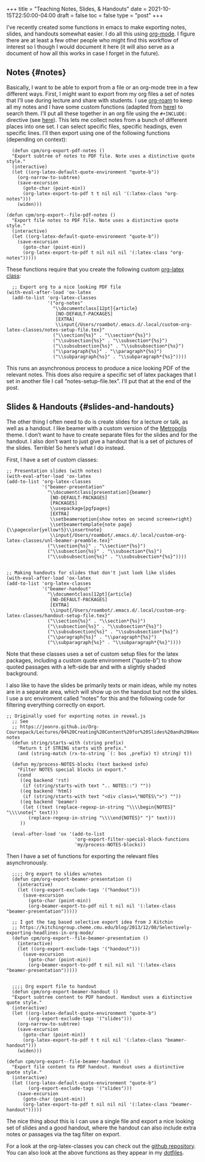 +++
title = "Teaching Notes, Slides, & Handouts"
date = 2021-10-15T22:50:00-04:00
draft = false
toc = false
type = "post"
+++

I&rsquo;ve recently created some functions in emacs to make exporting notes, slides, and
handouts somewhat easier. I do all this using [org-mode](https://orgmode.org). I figure there are at least a
few other people who might find this workflow of interest so I though I would
document it here (it will also serve as a document of how all this works in case I
forget in the future).


## Notes {#notes}

Basically, I want to be able to export from a file or an org-mode tree in a few
different ways. First, I might want to export from my org files a set of notes that
I&rsquo;ll use during lecture and share with students. I use [org-roam](https://github.com/org-roam/org-roam) to keep all my notes
and I have some custom functions (adapted from [here](https://github.com/minad/consult/wiki/hrm-notes)) to search them. I&rsquo;ll put all
these together in an org file using the `#+INCLUDE:` directive (see [here](https://orgmode.org/manual/Include-Files.html)). This lets me
collect notes from a bunch of different places into one set. I can select specific
files, specific headings, even specific lines. I&rsquo;ll then export using one of the
following functions (depending on context):

```emacs-lisp
  (defun cpm/org-export-pdf-notes ()
  "Export subtree of notes to PDF file. Note uses a distinctive quote style."
  (interactive)
  (let ((org-latex-default-quote-environment "quote-b"))
    (org-narrow-to-subtree)
    (save-excursion
      (goto-char (point-min))
      (org-latex-export-to-pdf t t nil nil '(:latex-class "org-notes")))
    (widen)))

(defun cpm/org-export--file-pdf-notes ()
  "Export file notes to PDF file. Note uses a distinctive quote style."
  (interactive)
  (let ((org-latex-default-quote-environment "quote-b"))
    (save-excursion
      (goto-char (point-min))
      (org-latex-export-to-pdf t nil nil nil '(:latex-class "org-notes")))))
```

These functions require that you create the following custom [org-latex class](http://doc.endlessparentheses.com/Var/org-latex-classes.html):

```emacs-lisp
  ;; Export org to a nice looking PDF file
(with-eval-after-load 'ox-latex
  (add-to-list 'org-latex-classes
               '("org-notes"
                 "\\documentclass[12pt]{article}
                  [NO-DEFAULT-PACKAGES]
                  [EXTRA]
                  \\input{/Users/roambot/.emacs.d/.local/custom-org-latex-classes/notes-setup-file.tex}"
                 ("\\section{%s}" . "\\section*{%s}")
                 ("\\subsection{%s}" . "\\subsection*{%s}")
                 ("\\subsubsection{%s}" . "\\subsubsection*{%s}")
                 ("\\paragraph{%s}" . "\\paragraph*{%s}")
                 ("\\subparagraph{%s}" . "\\subparagraph*{%s}"))))
```

This runs an asynchronous process to produce a nice looking PDF of the relevant
notes. This does also require a specific set of latex packages that I set in another
file I call &ldquo;notes-setup-file.tex&rdquo;. I&rsquo;ll put that at the end of the post.


## Slides & Handouts {#slides-and-handouts}

The other thing I often need to do is create slides for a lecture or talk, as well as
a handout. I like beamer with a custom version of the [Metropolis](https://github.com/matze/mtheme) theme. I don&rsquo;t want
to have to create separate files for the slides and for the handout. I also don&rsquo;t
want to just give a handout that is a set of pictures of the slides. Terrible! So
here&rsquo;s what I do instead.

First, I have a set of custom classes:

```emacs-lisp
;; Presentation slides (with notes)
(with-eval-after-load 'ox-latex
(add-to-list 'org-latex-classes
             '("beamer-presentation"
               "\\documentclass[presentation]{beamer}
                [NO-DEFAULT-PACKAGES]
                [PACKAGES]
                \\usepackage{pgfpages}
                [EXTRA]
                \\setbeameroption{show notes on second screen=right}
                \\setbeamertemplate{note page}{\\pagecolor{yellow!5}\\insertnote}
                \\input{/Users/roambot/.emacs.d/.local/custom-org-latex-classes/unl-beamer-preamble.tex}"
               ("\\section{%s}" . "\\section*{%s}")
               ("\\subsection{%s}" . "\\subsection*{%s}")
               ("\\subsubsection{%s}" . "\\subsubsection*{%s}"))))


;; Making handouts for slides that don't just look like slides
(with-eval-after-load 'ox-latex
(add-to-list 'org-latex-classes
             '("beamer-handout"
               "\\documentclass[12pt]{article}
                [NO-DEFAULT-PACKAGES]
                [EXTRA]
                \\input{/Users/roambot/.emacs.d/.local/custom-org-latex-classes/handout-setup-file.tex}"
               ("\\section{%s}" . "\\section*{%s}")
               ("\\subsection{%s}" . "\\subsection*{%s}")
               ("\\subsubsection{%s}" . "\\subsubsection*{%s}")
               ("\\paragraph{%s}" . "\\paragraph*{%s}")
               ("\\subparagraph{%s}" . "\\subparagraph*{%s}"))))
```

Note that these classes uses a set of custom setup files for the latex packages,
including a custom quote environment (&ldquo;quote-b&rdquo;) to show quoted passages with a
left-side bar and with a slightly shaded background.

I also like to have the slides be primarily texts or main ideas, while my notes are
in a separate area, which will show up on the handout but not the slides. I use a src
enviroment called &ldquo;notes&rdquo; for this and the following code for filtering everything
correctly on export.

```emacs-lisp
;; Originally used for exporting notes in reveal.js
  ;; See
  ;; https://joonro.github.io/Org-Coursepack/Lectures/04%20Creating%20Content%20for%20Slides%20and%20Handouts.html#speaker-notes
  (defun string/starts-with (string prefix)
    "Return t if STRING starts with prefix."
    (and (string-match (rx-to-string `(: bos ,prefix) t) string) t))

  (defun my/process-NOTES-blocks (text backend info)
    "Filter NOTES special blocks in export."
    (cond
     ((eq backend 'rst)
      (if (string/starts-with text ".. NOTES::") ""))
     ((eq backend 'html)
      (if (string/starts-with text "<div class=\"NOTES\">") ""))
     ((eq backend 'beamer)
      (let ((text (replace-regexp-in-string "\\\\begin{NOTES}" "\\\\note{" text)))
        (replace-regexp-in-string "\\\\end{NOTES}" "}" text)))
     ))

  (eval-after-load 'ox '(add-to-list
                         'org-export-filter-special-block-functions
                         'my/process-NOTES-blocks))
```

Then I have a set of functions for exporting the relevant files asynchronously.

```emacs-lisp
  ;;;; Org export to slides w/notes
  (defun cpm/org-export-beamer-presentation ()
    (interactive)
    (let ((org-export-exclude-tags '("handout")))
      (save-excursion
        (goto-char (point-min))
        (org-beamer-export-to-pdf nil t nil nil '(:latex-class "beamer-presentation")))))

  ;; I got the tag based selective export idea from J Kitchin
  ;; https://kitchingroup.cheme.cmu.edu/blog/2013/12/08/Selectively-exporting-headlines-in-org-mode/
  (defun cpm/org-export--file-beamer-presentation ()
    (interactive)
    (let ((org-export-exclude-tags '("handout")))
      (save-excursion
        (goto-char (point-min))
        (org-beamer-export-to-pdf t nil nil nil '(:latex-class "beamer-presentation")))))


  ;;;; Org export file to handout
  (defun cpm/org-export-beamer-handout ()
  "Export subtree content to PDF handout. Handout uses a distinctive quote style."
  (interactive)
  (let ((org-latex-default-quote-environment "quote-b")
        (org-export-exclude-tags '("slides")))
    (org-narrow-to-subtree)
    (save-excursion
      (goto-char (point-min))
      (org-latex-export-to-pdf t t nil nil '(:latex-class "beamer-handout")))
    (widen)))

(defun cpm/org-export--file-beamer-handout ()
  "Export file content to PDF handout. Handout uses a distinctive quote style."
  (interactive)
  (let ((org-latex-default-quote-environment "quote-b")
        (org-export-exclude-tags '("slides")))
    (save-excursion
      (goto-char (point-min))
      (org-latex-export-to-pdf t nil nil nil '(:latex-class "beamer-handout")))))
```

The nice thing about this is I can use a single file and export a nice looking set of
slides and a good handout, where the handout can also include extra notes or passages
via the tag filter on export.

For a look at the org-latex-classes you can check out the [github repository](https://github.com/mclearc/org-latex-classes). You can
also look at the above functions as they appear in my [dotfiles](https://github.com/mclear-tools/dotemacs/blob/master/setup-config/setup-teaching.el).
